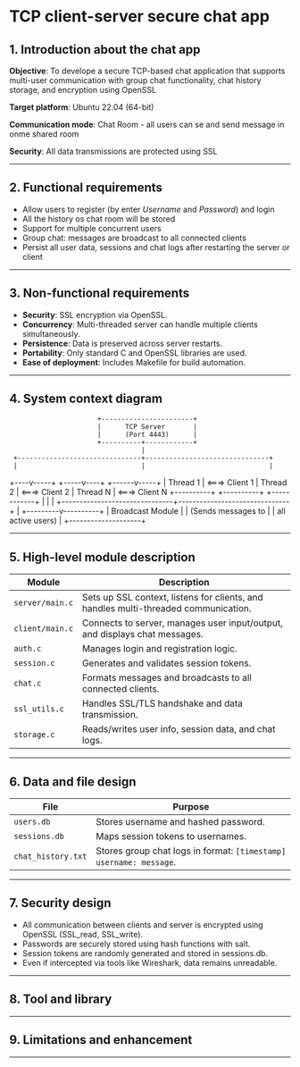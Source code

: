 # TCP client-server secure chat app

## 1. Introduction about the chat app 

**Objective**: To develope a secure TCP-based chat application that supports multi-user communication with group chat functionality, chat history storage, and encryption using OpenSSL

**Target platform**: Ubuntu 22.04 (64-bit)

**Communication mode**: Chat Room - all users can se and send message in onme shared room

**Security**: All data transmissions are protected using SSL

---

## 2. Functional requirements 

- Allow users to register (by enter *Username* and *Password*) and login
- All the history os chat room will be stored
- Support for multiple concurrent users
- Group chat: messages are broadcast to all connected clients
- Persist all user data, sessions and chat logs after restarting the server or client

---

## 3. Non-functional requirements

- **Security**: SSL encryption via OpenSSL.
- **Concurrency**: Multi-threaded server can handle multiple clients simultaneously.
- **Persistence**: Data is preserved across server restarts.
- **Portability**: Only standard C and OpenSSL libraries are used.
- **Ease of deployment**: Includes Makefile for build automation.

---

## 4. System context diagram

                          +-----------------------+
                          |      TCP Server       |
                          |      (Port 4443)      |
                          +----------+------------+
                                     |
     +-------------------------------+-------------------------------+
     |                               |                               |
+----v-----+                   +-----v----+                   +------v-----+
| Thread 1 | <===> Client 1    | Thread 2 | <===> Client 2    |  Thread N  | <===> Client N
+----------+                   +----------+                   +------------+
     |                               |                               |
     +-------------------------------+-------------------------------+
                                     |
                           +---------v----------+
                           |  Broadcast Module  |
                           | (Sends messages to |
                           |  all active users) |
                           +--------------------+

---

## 5. High-level module description  

| Module           | Description |
|------------------|-------------|
| `server/main.c`  | Sets up SSL context, listens for clients, and handles multi-threaded communication. |
| `client/main.c`  | Connects to server, manages user input/output, and displays chat messages. |
| `auth.c`         | Manages login and registration logic. |
| `session.c`      | Generates and validates session tokens. |
| `chat.c`         | Formats messages and broadcasts to all connected clients. |
| `ssl_utils.c`    | Handles SSL/TLS handshake and data transmission. |
| `storage.c`      | Reads/writes user info, session data, and chat logs. |

---

## 6. Data and file design

| File | Purpose |
|------|---------|
| `users.db` | Stores username and hashed password. |
| `sessions.db` | Maps session tokens to usernames. |
| `chat_history.txt` | Stores group chat logs in format: `[timestamp] username: message`. |

---

## 7. Security design

- All communication between clients and server is encrypted using OpenSSL (SSL_read, SSL_write).
- Passwords are securely stored using hash functions with salt.
- Session tokens are randomly generated and stored in sessions.db.
- Even if intercepted via tools like Wireshark, data remains unreadable.

---

## 8. Tool and library


---

## 9. Limitations and enhancement


--- 

